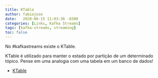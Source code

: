 ```yaml
---
title: KTable
author: fabiojose
date:   2020-06-15 11:03:36 -0300
categories: [Links, Kafka Streams]
tags: [kafka-streams, streaming]
toc: false
---
```


No #kafkastreams existe o KTable.

KTable é utilizado para manter o estado por partição de um determinado tópico. Pense em uma analogia com uma tabela em um banco de dados!

- [KTable](https://kafka.apache.org/25/documentation/streams/developer-guide/dsl-api.html#streams_concepts_ktable)